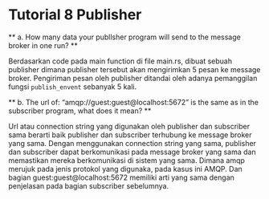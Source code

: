 # Tutorial 8 Publisher

** a. How many data your publlsher program will send to the message broker in one
run? **

Berdasarkan code pada main function di file main.rs, dibuat sebuah publisher dimana publisher tersebut akan mengirimkan 5 pesan ke message broker. Pengiriman pesan oleh publisher ditandai oleh adanya pemanggilan fungsi `publish_envent` sebanyak 5 kali.

** b. The url of: “amqp://guest:guest@localhost:5672” is the same as in the subscriber
program, what does it mean? **

Url atau connection string yang digunakan oleh publisher dan subscriber sama berarti baik publisher dan subscriber terhubung ke message broker yang sama. Dengan menggunakan connection string yang sama, publisher dan subscriber dapat berkomunikasi pada message broker yang sama dan memastikan mereka berkomunikasi di sistem yang sama. Dimana amqp merujuk pada jenis protokol yang digunaka, pada kasus ini AMQP. Dan bagian guest:guest@localhost:5672 memiliki arti yang sama dengan penjelasan pada bagian subscriber sebelumnya.
